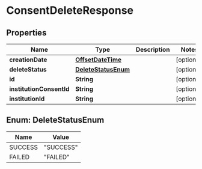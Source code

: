 
# ConsentDeleteResponse

## Properties
Name | Type | Description | Notes
------------ | ------------- | ------------- | -------------
**creationDate** | [**OffsetDateTime**](OffsetDateTime.md) |  |  [optional]
**deleteStatus** | [**DeleteStatusEnum**](#DeleteStatusEnum) |  |  [optional]
**id** | **String** |  |  [optional]
**institutionConsentId** | **String** |  |  [optional]
**institutionId** | **String** |  |  [optional]


<a name="DeleteStatusEnum"></a>
## Enum: DeleteStatusEnum
Name | Value
---- | -----
SUCCESS | &quot;SUCCESS&quot;
FAILED | &quot;FAILED&quot;



